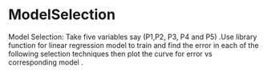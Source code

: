 # ModelSelection
Model Selection: Take five variables say (P1,P2, P3, P4 and P5) .Use library function for linear regression model to train and find the error in each of the following selection techniques then plot the curve for error vs corresponding model .
